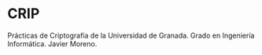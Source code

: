 # CRIP
Prácticas de Criptografía de la Universidad de Granada. Grado en Ingeniería Informática. Javier Moreno.
